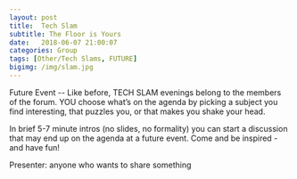 ```yaml
---
layout: post
title:  Tech Slam
subtitle: The Floor is Yours
date:   2018-06-07 21:00:07
categories: Group
tags: [Other/Tech Slams, FUTURE]
bigimg: /img/slam.jpg
---
```


Future Event -- Like before, TECH SLAM evenings belong to the members of the forum. YOU choose what’s on the agenda by picking a subject you find interesting, that puzzles you, or that makes you shake your head. 

In brief 5-7 minute intros (no slides, no formality) you can start a discussion that may end up on the agenda at a future event. Come and be inspired - and have fun!

Presenter: anyone who wants to share something 

